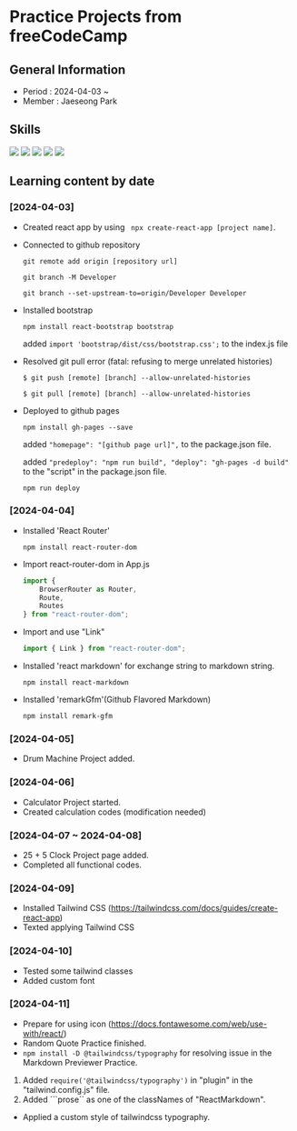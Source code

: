 # Practice Projects from freeCodeCamp

## General Information
- Period : 2024-04-03 ~ 
- Member : Jaeseong Park

## Skills
<img src="https://img.shields.io/badge/Visual Studio Code-007ACC?style=for-the-badge&logo=visualstudiocode&logoColor=white">
<img src="https://img.shields.io/badge/HTML5-E34F26?style=for-the-badge&logo=html5&logoColor=white">
<img src="https://img.shields.io/badge/Javascript-F7DF1E?style=for-the-badge&logo=javascript&logoColor=white">
<img src="https://img.shields.io/badge/React-61DAFB?style=for-the-badge&logo=React&logoColor=black">
<img src="https://img.shields.io/badge/tailwind css-06B6D4?style=for-the-badge&logo=tailwindcss&logoColor=white">

## Learning content by date

### [2024-04-03]
- Created react app by using ``` npx create-react-app [project name]```.
- Connected to github repository
   
    ```git remote add origin [repository url]```

    ```git branch -M Developer```

    ```git branch --set-upstream-to=origin/Developer Developer```

- Installed bootstrap

    ```npm install react-bootstrap bootstrap```

    added ```import 'bootstrap/dist/css/bootstrap.css';``` to the index.js file

- Resolved git pull error (fatal: refusing to merge unrelated histories)

    ```$ git push [remote] [branch] --allow-unrelated-histories```

    ```$ git pull [remote] [branch] --allow-unrelated-histories```

- Deployed to github pages

    ```npm install gh-pages --save```

    added ```"homepage": "[github page url]",``` to the package.json file.

    added ```"predeploy": "npm run build", "deploy": "gh-pages -d build"``` to the "script" in the package.json file.

    ```npm run deploy```

### [2024-04-04]
- Installed 'React Router'
  
    ```npm install react-router-dom```

- Import react-router-dom in App.js

    ```javascript
    import {
        BrowserRouter as Router,
        Route,
        Routes
    } from "react-router-dom";
    ```
- Import and use "Link"

    ```javascript
    import { Link } from "react-router-dom";
    ```

- Installed 'react markdown' for exchange string to markdown string.

    ```npm install react-markdown```

- Installed 'remarkGfm'(Github Flavored Markdown)

    ```npm install remark-gfm```

### [2024-04-05]
- Drum Machine Project added.

### [2024-04-06]
- Calculator Project started.
- Created calculation codes (modification needed)

### [2024-04-07 ~ 2024-04-08]
- 25 + 5 Clock Project page added.
- Completed all functional codes.

### [2024-04-09]
- Installed Tailwind CSS (https://tailwindcss.com/docs/guides/create-react-app)
- Texted applying Tailwind CSS

### [2024-04-10]
- Tested some tailwind classes
- Added custom font

### [2024-04-11]
- Prepare for using icon (https://docs.fontawesome.com/web/use-with/react/)
- Random Quote Practice finished.
- ```npm install -D @tailwindcss/typography``` for resolving issue in the Markdown Previewer Practice.
1) Added ```require('@tailwindcss/typography')``` in "plugin" in the "tailwind.config.js" file.
2) Added ```prose`` as one of the classNames of "ReactMarkdown".
- Applied a custom style of tailwindcss typography.